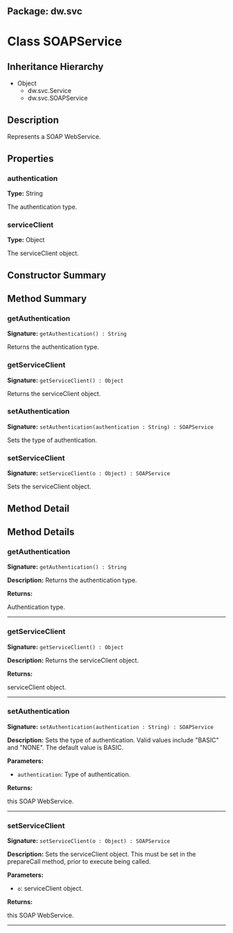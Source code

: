 ## Package: dw.svc

# Class SOAPService

## Inheritance Hierarchy

- Object
  - dw.svc.Service
  - dw.svc.SOAPService

## Description

Represents a SOAP WebService.

## Properties

### authentication

**Type:** String

The authentication type.

### serviceClient

**Type:** Object

The serviceClient object.

## Constructor Summary

## Method Summary

### getAuthentication

**Signature:** `getAuthentication() : String`

Returns the authentication type.

### getServiceClient

**Signature:** `getServiceClient() : Object`

Returns the serviceClient object.

### setAuthentication

**Signature:** `setAuthentication(authentication : String) : SOAPService`

Sets the type of authentication.

### setServiceClient

**Signature:** `setServiceClient(o : Object) : SOAPService`

Sets the serviceClient object.

## Method Detail

## Method Details

### getAuthentication

**Signature:** `getAuthentication() : String`

**Description:** Returns the authentication type.

**Returns:**

Authentication type.

---

### getServiceClient

**Signature:** `getServiceClient() : Object`

**Description:** Returns the serviceClient object.

**Returns:**

serviceClient object.

---

### setAuthentication

**Signature:** `setAuthentication(authentication : String) : SOAPService`

**Description:** Sets the type of authentication. Valid values include "BASIC" and "NONE". The default value is BASIC.

**Parameters:**

- `authentication`: Type of authentication.

**Returns:**

this SOAP WebService.

---

### setServiceClient

**Signature:** `setServiceClient(o : Object) : SOAPService`

**Description:** Sets the serviceClient object. This must be set in the prepareCall method, prior to execute being called.

**Parameters:**

- `o`: serviceClient object.

**Returns:**

this SOAP WebService.

---